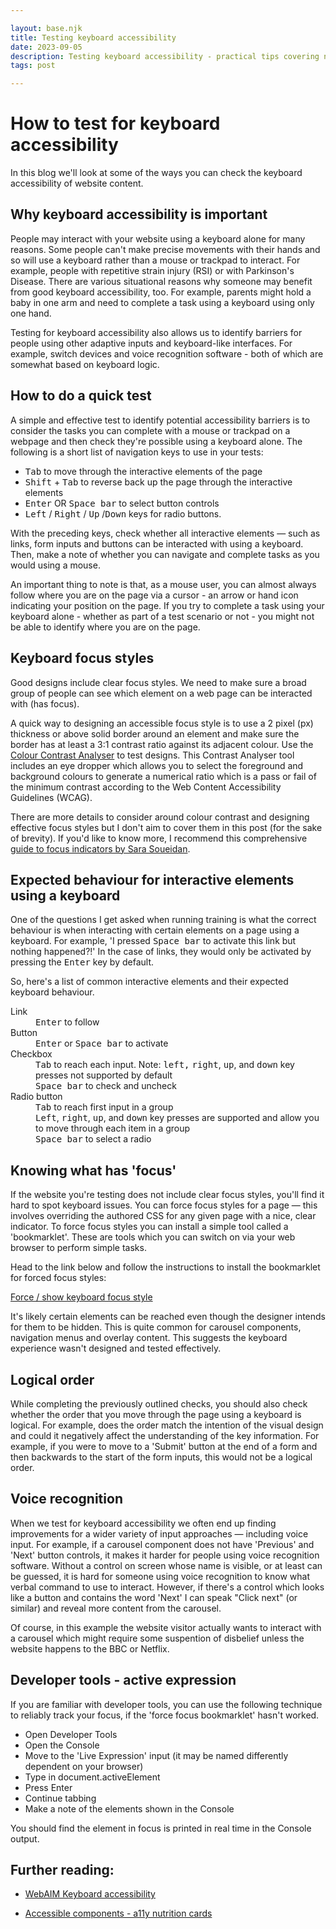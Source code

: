 ```yaml
---

layout: base.njk
title: Testing keyboard accessibility
date: 2023-09-05
description: Testing keyboard accessibility - practical tips covering navigation keys and their role, using browser developer tools and checking focus styles
tags: post

---
```


# How to test for keyboard accessibility

In this blog we'll look at some of the ways you can check the keyboard accessibility of website content.

## Why keyboard accessibility is important

People may interact with your website using a keyboard alone for many reasons. Some people can't make precise movements with their hands and so will use a keyboard rather than a mouse or trackpad to interact. For example, people with repetitive strain injury (RSI) or with Parkinson's Disease. There are various situational reasons why someone may benefit from good keyboard accessibility, too. For example, parents might hold a baby in one arm and need to complete a task using a keyboard using only one hand. 

Testing for keyboard accessibility also allows us to identify barriers for people using other adaptive inputs and keyboard-like interfaces. For example, switch devices and voice recognition software - both of which are somewhat based on keyboard logic.  

## How to do a quick test

A simple and effective test to identify potential accessibility barriers is to consider the tasks you can complete with a mouse or trackpad on a webpage and then check they're possible using a keyboard alone. The following is a short list of navigation keys to use in your tests:

- <kbd>Tab</kbd> to move through the interactive elements of the page
- <kbd>Shift</kbd> + <kbd>Tab</kbd> to reverse back up the page through the interactive elements
- <kbd>Enter</kbd> OR <kbd>Space bar</kbd> to select button controls
- <kbd>Left</kbd> / <kbd>Right</kbd> / <kbd>Up</kbd> /<kbd>Down</kbd> keys for radio buttons.

With the preceding keys, check whether all interactive elements &mdash; such as links, form inputs and buttons can be interacted with using a keyboard. Then, make a note of whether you can navigate and complete tasks as you would using a mouse. 

An important thing to note is that, as a mouse user, you can almost always follow where you are on the page via a cursor - an arrow or hand icon indicating your position on the page. If you try to complete a task using your keyboard alone - whether as part of a test scenario or not - you might not be able to identify where you are on the page. 


## Keyboard focus styles

Good designs include clear focus styles. We need to make sure a broad group of people can see which element on a web page can be interacted with (has focus). 

A quick way to designing an accessible focus style is to use a 2 pixel (px) thickness or above solid border around an element and make sure the border has at least a 3:1 contrast ratio against its adjacent colour. Use the <a href="https://www.tpgi.com/color-contrast-checker/">Colour Contrast Analyser</a> to test designs. This Contrast Analyser tool includes an eye dropper which allows you to select the foreground and background colours to generate a numerical ratio which is a pass or fail of the minimum contrast according to the Web Content Accessibility Guidelines (WCAG). 

There are more details to consider around colour contrast and designing effective focus styles but I don't aim to cover them in this post (for the sake of brevity). If you'd like to know more, I recommend this comprehensive <a href="https://www.sarasoueidan.com/blog/focus-indicators/">guide to focus indicators by Sara Soueidan</a>. 

## Expected behaviour for interactive elements using a keyboard

One of the questions I get asked when running training is what the correct behaviour is when interacting with certain elements on a page using a keyboard. For example, 'I pressed <kbd>Space bar</kbd> to activate this link but nothing happened?!' In the case of links, they would only be activated by pressing the <kbd>Enter</kbd> key by default. 

So, here's a list of common interactive elements and their expected keyboard behaviour. 

<dl>
    <dt>Link</dt>
    <dd><kbd>Enter</kbd> to follow</dd>
    <dt>Button</dt>
    <dd><kbd>Enter</kbd> or <kbd>Space bar</kbd> to activate</dd>
    <dt>Checkbox</dt>
    <dd><kbd>Tab</kbd> to reach each input. Note: <kbd>left,</kbd> <kbd>right</kbd>, <kbd>up</kbd>, and <kbd>down</kbd> key presses not supported by default</dd>
    <dd><kbd>Space bar</kbd> to check and uncheck</dd>  
    <dt>Radio button</dt>
    <dd><kbd>Tab</kbd> to reach first input in a group</dd>
    <dd><kbd>Left</kbd>, <kbd>right</kbd>, <kbd>up</kbd>, and <kbd>down</kbd> key presses are supported and allow you to move through each item in a group</dd>
    <dd><kbd>Space bar</kbd> to select a radio</dd>

</dl>


## Knowing what has 'focus'

If the website you're testing does not include clear focus styles, you'll find it hard to spot keyboard issues. You can force focus styles for a page &mdash; this involves overriding the authored CSS for any given page with a nice, clear indicator. To force focus styles you can install a simple tool called a 'bookmarklet'. These are tools which you can switch on via your web browser to perform simple tasks.

Head to the link below and follow the instructions to install the bookmarklet for forced focus styles:

<a href="https://www.pauljadam.com/bookmarklets/focus.html">Force / show keyboard focus style</a>

It's likely certain elements can be reached even though the designer intends for them to be hidden. This is quite common for carousel components, navigation menus and overlay content. This suggests the keyboard experience wasn't designed and tested effectively. 

## Logical order

While completing the previously outlined checks, you should also check whether the order that you move through the page using a keyboard is logical. For example, does the order match the intention of the visual design and could it negatively affect the understanding of the key information. For example, if you were to move to a 'Submit' button at the end of a form and then backwards to the start of the form inputs, this would not be a logical order. 


## Voice recognition

When we test for keyboard accessibility we often end up finding improvements for a wider variety of input approaches &mdash; including voice input. For example, if a carousel component does not have 'Previous' and 'Next' button controls, it makes it harder for people using voice recognition software. Without a control on screen whose name is visible, or at least can be guessed, it is hard for someone using voice recognition to know what verbal command to use to interact. However, if there's a control which looks like a button and contains the word 'Next' I can speak "Click next" (or similar) and reveal more content from the carousel. 

Of course, in this example the website visitor actually wants to interact with a carousel which might require some suspention of disbelief unless the website happens to the BBC or Netflix. 

## Developer tools - active expression 

If you are familiar with developer tools, you can use the following technique to reliably track your focus, if the 'force focus bookmarklet' hasn't worked.

- Open Developer Tools
- Open the Console
- Move to the 'Live Expression' input (it may be named differently dependent on your browser)
- Type in document.activeElement
- Press Enter
- Continue tabbing 
- Make a note of the elements shown in the Console

You should find the element in focus is printed in real time in the Console output.

## Further reading:

- <a href="https://webaim.org/techniques/keyboard/">WebAIM Keyboard accessibility</a>

- <a href="https://davatron5000.github.io/a11y-nutrition-cards/">Accessible components - a11y nutrition cards</a>



